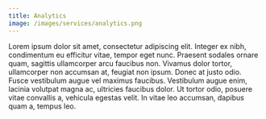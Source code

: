 ```yaml
---
title: Analytics
image: /images/services/analytics.png
---
```


Lorem ipsum dolor sit amet, consectetur adipiscing elit. Integer ex nibh, condimentum eu efficitur vitae, tempor eget nunc. Praesent sodales ornare quam, sagittis ullamcorper arcu faucibus non. Vivamus dolor tortor, ullamcorper non accumsan at, feugiat non ipsum. Donec at justo odio. Fusce vestibulum augue vel maximus faucibus. Vestibulum augue enim, lacinia volutpat magna ac, ultricies faucibus dolor. Ut tortor odio, posuere vitae convallis a, vehicula egestas velit. In vitae leo accumsan, dapibus quam a, tempus leo.
